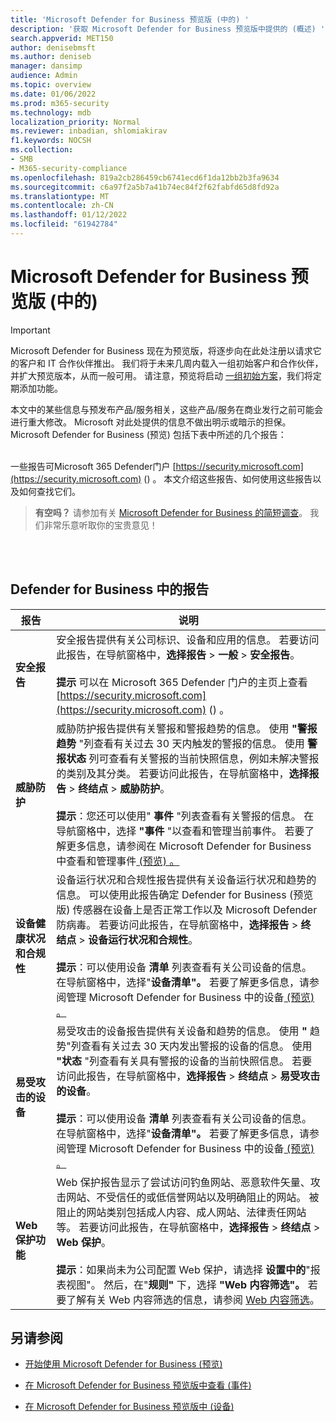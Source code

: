 ```yaml
---
title: 'Microsoft Defender for Business 预览版 (中的) '
description: '获取 Microsoft Defender for Business 预览版中提供的 (概述) '
search.appverid: MET150
author: denisebmsft
ms.author: deniseb
manager: dansimp
audience: Admin
ms.topic: overview
ms.date: 01/06/2022
ms.prod: m365-security
ms.technology: mdb
localization_priority: Normal
ms.reviewer: inbadian, shlomiakirav
f1.keywords: NOCSH
ms.collection:
- SMB
- M365-security-compliance
ms.openlocfilehash: 819a2cb286459cb6741ecd6f1da12bb2b3fa9634
ms.sourcegitcommit: c6a97f2a5b7a41b74ec84f2f62fabfd65d8fd92a
ms.translationtype: MT
ms.contentlocale: zh-CN
ms.lasthandoff: 01/12/2022
ms.locfileid: "61942784"
---
```

# <a name="reports-in-microsoft-defender-for-business-preview"></a>Microsoft Defender for Business 预览版 (中的) 

> [!IMPORTANT]
> Microsoft Defender for Business 现在为预览版，将逐步向在此处注册以请求[](https://aka.ms/mdb-preview)它的客户和 IT 合作伙伴推出。 我们将于未来几周内载入一组初始客户和合作伙伴，并扩大预览版本，从而一般可用。 请注意，预览将启动 [一组初始方案](mdb-tutorials.md#try-these-preview-scenarios)，我们将定期添加功能。
> 
> 本文中的某些信息与预发布产品/服务相关，这些产品/服务在商业发行之前可能会进行重大修改。 Microsoft 对此处提供的信息不做出明示或暗示的担保。 Microsoft Defender for Business (预览) 包括下表中所述的几个报告：<br/><br/>

一些报告可Microsoft 365 Defender门户 [https://security.microsoft.com](https://security.microsoft.com) () 。 本文介绍这些报告、如何使用这些报告以及如何查找它们。

>
> **有空吗？**
> 请参加有关 <a href="https://microsoft.qualtrics.com/jfe/form/SV_0JPjTPHGEWTQr4y" target="_blank">Microsoft Defender for Business 的简短调查</a>。 我们非常乐意听取你的宝贵意见！
>

<br/><br/>

## <a name="reports-in-defender-for-business"></a>Defender for Business 中的报告

|报告  |说明  |
|---------|---------|
| **安全报告**  | 安全报告提供有关公司标识、设备和应用的信息。 若要访问此报告，在导航窗格中，**选择报告**  >  **一般**  >  **安全报告**。 <br/><br/>**提示** 可以在 Microsoft 365 Defender 门户的主页上查看 [https://security.microsoft.com](https://security.microsoft.com) () 。 |
| **威胁防护**  | 威胁防护报告提供有关警报和警报趋势的信息。 使用 **"警报趋势** "列查看有关过去 30 天内触发的警报的信息。 使用 **警报状态** 列可查看有关警报的当前快照信息，例如未解决警报的类别及其分类。 若要访问此报告，在导航窗格中，**选择报告**  >  **终结点**  >  **威胁防护**。 <br/><br/>**提示**：您还可以使用" **事件** "列表查看有关警报的信息。 在导航窗格中，选择 **"事件** "以查看和管理当前事件。 若要了解更多信息，请参阅在 Microsoft Defender for Business 中查看和管理事件[ (预览) 。 ](mdb-view-manage-incidents.md) |
| **设备健康状况和合规性** | 设备运行状况和合规性报告提供有关设备运行状况和趋势的信息。 可以使用此报告确定 Defender for Business (预览版) 传感器在设备上是否正常工作以及 Microsoft Defender 防病毒。 若要访问此报告，在导航窗格中，**选择报告**  >  **终结点**  >  **设备运行状况和合规性**。 <br/><br/>**提示**：可以使用设备 **清单** 列表查看有关公司设备的信息。 在导航窗格中，选择"**设备清单"。** 若要了解更多信息，请参阅管理 Microsoft Defender for Business 中的设备[ (预览) 。 ](mdb-manage-devices.md) |
| **易受攻击的设备** | 易受攻击的设备报告提供有关设备和趋势的信息。 使用 **"** 趋势"列查看有关过去 30 天内发出警报的设备的信息。 使用 **"状态** "列查看有关具有警报的设备的当前快照信息。 若要访问此报告，在导航窗格中，**选择报告**  >  **终结点**  >  **易受攻击的设备**。<br/><br/>**提示**：可以使用设备 **清单** 列表查看有关公司设备的信息。 在导航窗格中，选择"**设备清单"。** 若要了解更多信息，请参阅管理 Microsoft Defender for Business 中的设备[ (预览) 。 ](mdb-manage-devices.md) |
| **Web 保护功能** | Web 保护报告显示了尝试访问钓鱼网站、恶意软件矢量、攻击网站、不受信任的或低信誉网站以及明确阻止的网站。 被阻止的网站类别包括成人内容、成人网站、法律责任网站等。 若要访问此报告，在导航窗格中，**选择报告**  >  **终结点**  >  **Web 保护**。<br/><br/>**提示**：如果尚未为公司配置 Web 保护，请选择 **设置中的**"报表视图"。 然后，在"**规则"** 下，选择 **"Web 内容筛选"。** 若要了解有关 Web 内容筛选的信息，请参阅 [Web 内容筛选](../defender-endpoint/web-content-filtering.md)。 |

## <a name="see-also"></a>另请参阅

- [开始使用 Microsoft Defender for Business (预览) ](mdb-get-started.md)

- [在 Microsoft Defender for Business 预览版中查看 (事件) ](mdb-view-manage-incidents.md)

- [在 Microsoft Defender for Business 预览版中 (设备) ](mdb-manage-devices.md)
